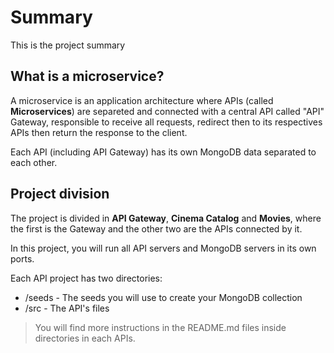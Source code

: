 # Summary
This is the project summary

## What is a microservice?
A microservice is an application architecture where APIs (called **Microservices**) are separeted and connected with a central API called "API" Gateway, responsible to receive all 
requests, redirect then to its respectives APIs then return the response to the client.

Each API (including API Gateway) has its own MongoDB data separated to each other.

## Project division
The project is divided in **API Gateway**, **Cinema Catalog** and **Movies**, where the first is the Gateway and the other two are the APIs connected by it.

In this project, you will run all API servers and MongoDB servers in its own ports.

Each API project has two directories:
- /seeds - The seeds you will use to create your MongoDB collection
- /src - The API's files

> You will find more instructions in the README.md files inside directories in each APIs.
